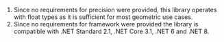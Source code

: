 1. Since no requirements for precision were provided, this library operates with float types as it is sufficient for most geometric use cases.
2. Since no requirements for framework were provided the library is compatible with .NET Standard 2.1, .NET Core 3.1, .NET 6 and .NET 8.